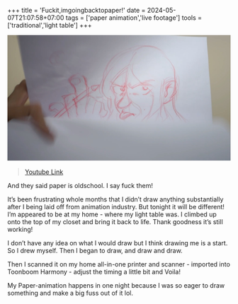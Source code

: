 +++
title = 'Fuckit,imgoingbacktopaper!'
date = 2024-05-07T21:07:58+07:00
tags = ['paper animation','live footage']
tools = ['traditional','light table']
+++

![Thumbnail](duckyou-thumbnail.jpg "FUCKIT!")

> [Youtube Link](https://youtu.be/TWun5jTMjiA?feature=shared)

And they said paper is oldschool. I say fuck them!

It’s been frustrating whole months that I didn’t draw anything substantially after I being laid off from animation industry.
But tonight it will be different!
I’m appeared to be at my home - where my light table was. I climbed up onto the top of my closet and bring it back to life.
Thank goodness it’s still working!

I don’t have any idea on what I would draw but I think drawing me is a start. So I drew myself.
Then I began to draw, and draw and draw.

Then I scanned it on my home all-in-one printer and scanner - imported into Toonboom Harmony - adjust the timing a little bit and Voila!

My Paper-animation happens in one night because I was so eager to draw something and make a big fuss out of it lol.
